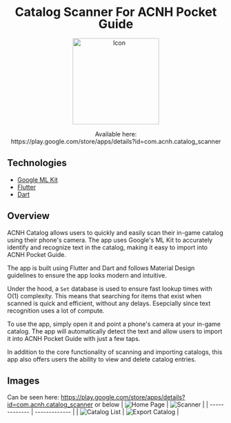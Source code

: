 <h1 align="center" style="font-size:28px; line-height:1"><b>Catalog Scanner For ACNH Pocket Guide</b></h1>
<a href="https://play.google.com/store/apps/details?id=com.acnh.catalog_scanner">
  <div align="center">
    <img alt="Icon" src="Promotion/app-icon-store.png" width="200px">
  </div>
</a>
<p align="center">
  Available here: <br/>
  https://play.google.com/store/apps/details?id=com.acnh.catalog_scanner
</p>

## Technologies
* [Google ML Kit](https://developers.google.com/ml-kit)
* [Flutter](https://flutter.dev/)
* [Dart](https://dart.dev/)

## Overview
ACNH Catalog allows users to quickly and easily scan their in-game catalog using their phone's camera. The app uses Google's ML Kit to accurately identify and recognize text in the catalog, making it easy to import into ACNH Pocket Guide.

The app is built using Flutter and Dart and follows Material Design guidelines to ensure the app looks modern and intuitive.

Under the hood, a `Set` database is used to ensure fast lookup times with O(1) complexity. This means that searching for items that exist when scanned is quick and efficient, without any delays. Esepcially since text recognition uses a lot of compute.

To use the app, simply open it and point a phone's camera at your in-game catalog. The app will automatically detect the text and allow users to import it into ACNH Pocket Guide with just a few taps.

In addition to the core functionality of scanning and importing catalogs, this app also offers users the ability to view and delete catalog entries.

## Images
Can be seen here: https://play.google.com/store/apps/details?id=com.acnh.catalog_scanner or below
| ![Home Page](Promotion/Home.png) | ![Scanner](Promotion/Scanner.png) | 
| ------------- | ------------- |
| ![Catalog List](Promotion/Catalog%20List.png) | ![Export Catalog](Promotion/Export%20Catalog.png) |
